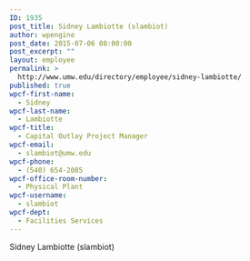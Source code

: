 ```yaml
---
ID: 1935
post_title: Sidney Lambiotte (slambiot)
author: wpengine
post_date: 2015-07-06 08:00:00
post_excerpt: ""
layout: employee
permalink: >
  http://www.umw.edu/directory/employee/sidney-lambiotte/
published: true
wpcf-first-name:
  - Sidney
wpcf-last-name:
  - Lambiotte
wpcf-title:
  - Capital Outlay Project Manager
wpcf-email:
  - slambiot@umw.edu
wpcf-phone:
  - (540) 654-2085
wpcf-office-room-number:
  - Physical Plant
wpcf-username:
  - slambiot
wpcf-dept:
  - Facilities Services
---
```

Sidney Lambiotte (slambiot)